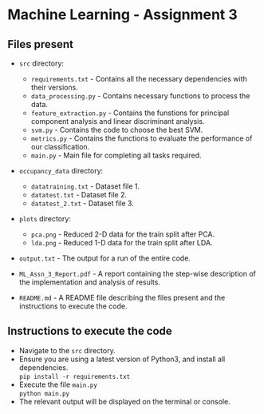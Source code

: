 # Machine Learning - Assignment 3

## Files present  

- `src` directory:  
    - `requirements.txt` - Contains all the necessary dependencies with their versions.
    - `data_processing.py` - Contains necessary functions to process the data.
    - `feature_extraction.py` - Contains the funstions for principal component analysis and linear discriminant analysis.
    - `svm.py` - Contains the code to choose the best SVM.
    - `metrics.py` - Contains the functions to evaluate the performance of our classification.
    - `main.py` - Main file for completing all tasks required.

- `occupancy_data` directory:
    - `datatraining.txt` - Dataset file 1.
    - `datatest.txt` - Dataset file 2.
    - `datatest_2.txt` - Dataset file 3.

- `plots` directory:
    - `pca.png` - Reduced 2-D data for the train split after PCA.
    - `lda.png` - Reduced 1-D data for the train split after LDA.

- `output.txt` - The output for a run of the entire code.

- `ML_Assn_3_Report.pdf` - A report containing the step-wise description of the implementation and analysis of results.

- `README.md` - A README file describing the files present and the instructions to execute the code.


## Instructions to execute the code

- Navigate to the `src` directory.
- Ensure you are using a latest version of Python3, and install all dependencies.  
`pip install -r requirements.txt`
- Execute the file `main.py`  
`python main.py`
- The relevant output will be displayed on the terminal or console.